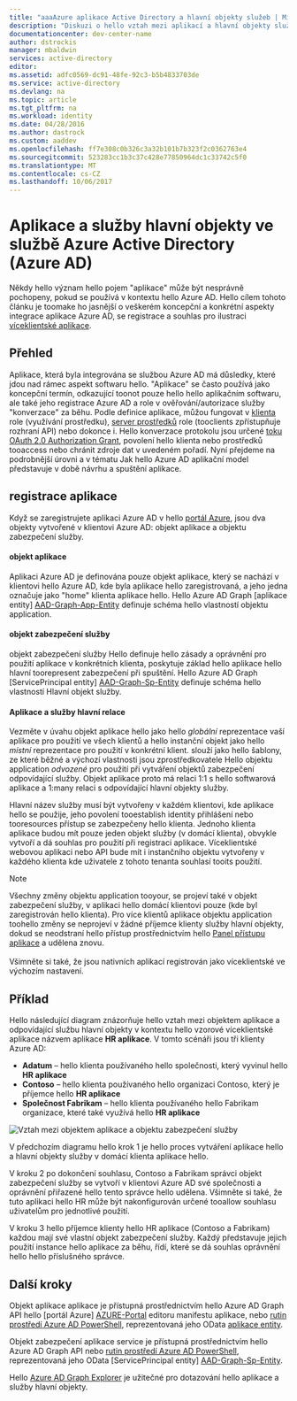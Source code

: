 ```yaml
---
title: "aaaAzure aplikace Active Directory a hlavní objekty služeb | Microsoft Docs"
description: "Diskuzi o hello vztah mezi aplikací a hlavní objekty služby v Azure Active Directory"
documentationcenter: dev-center-name
author: dstrockis
manager: mbaldwin
services: active-directory
editor: 
ms.assetid: adfc0569-dc91-48fe-92c3-b5b4833703de
ms.service: active-directory
ms.devlang: na
ms.topic: article
ms.tgt_pltfrm: na
ms.workload: identity
ms.date: 04/28/2016
ms.author: dastrock
ms.custom: aaddev
ms.openlocfilehash: ff7e308c0b326c3a32b101b7b323f2c0362763e4
ms.sourcegitcommit: 523283cc1b3c37c428e77850964dc1c33742c5f0
ms.translationtype: MT
ms.contentlocale: cs-CZ
ms.lasthandoff: 10/06/2017
---
```

# <a name="application-and-service-principal-objects-in-azure-active-directory-azure-ad"></a>Aplikace a služby hlavní objekty ve službě Azure Active Directory (Azure AD)
Někdy hello význam hello pojem "aplikace" může být nesprávně pochopeny, pokud se používá v kontextu hello Azure AD. Hello cílem tohoto článku je toomake ho jasnější o veškerém koncepční a konkrétní aspekty integrace aplikace Azure AD, se registrace a souhlas pro ilustraci [víceklientské aplikace](active-directory-dev-glossary.md#multi-tenant-application).

## <a name="overview"></a>Přehled
Aplikace, která byla integrována se službou Azure AD má důsledky, které jdou nad rámec aspekt softwaru hello. "Aplikace" se často používá jako koncepční termín, odkazující toonot pouze hello hello aplikačním softwaru, ale také jeho registrace Azure AD a role v ověřování/autorizace služby "konverzace" za běhu. Podle definice aplikace, můžou fungovat v [klienta](active-directory-dev-glossary.md#client-application) role (využívání prostředku), [server prostředků](active-directory-dev-glossary.md#resource-server) role (tooclients zpřístupňuje rozhraní API) nebo dokonce i. Hello konverzace protokolu jsou určené [toku OAuth 2.0 Authorization Grant](active-directory-dev-glossary.md#authorization-grant), povolení hello klienta nebo prostředků tooaccess nebo chránit zdroje dat v uvedeném pořadí. Nyní přejdeme na podrobnější úrovni a v tématu Jak hello Azure AD aplikační model představuje v době návrhu a spuštění aplikace. 

## <a name="application-registration"></a>registrace aplikace
Když se zaregistrujete aplikaci Azure AD v hello [portál Azure][AZURE-Portal], jsou dva objekty vytvořené v klientovi Azure AD: objekt aplikace a objektu zabezpečení služby.

#### <a name="application-object"></a>objekt aplikace
Aplikaci Azure AD je definována pouze objekt aplikace, který se nachází v klientovi hello Azure AD, kde byla aplikace hello zaregistrovaná, a jeho jedna označuje jako "home" klienta aplikace hello. Hello Azure AD Graph [aplikace entity] [ AAD-Graph-App-Entity] definuje schéma hello vlastností objektu application. 

#### <a name="service-principal-object"></a>objekt zabezpečení služby
objekt zabezpečení služby Hello definuje hello zásady a oprávnění pro použití aplikace v konkrétních klienta, poskytuje základ hello aplikace hello hlavní toorepresent zabezpečení při spuštění. Hello Azure AD Graph [ServicePrincipal entity] [ AAD-Graph-Sp-Entity] definuje schéma hello vlastností Hlavní objekt služby. 

#### <a name="application-and-service-principal-relationship"></a>Aplikace a služby hlavní relace
Vezměte v úvahu objekt aplikace hello jako hello *globální* reprezentace vaší aplikace pro použití ve všech klientů a hello instanční objekt jako hello *místní* reprezentace pro použití v konkrétní klient. slouží jako hello šablony, ze které běžné a výchozí vlastnosti jsou zprostředkovatele Hello objektu application *odvozené* pro použití při vytváření objektů zabezpečení odpovídající služby. Objekt aplikace proto má relaci 1:1 s hello softwarová aplikace a 1:many relaci s odpovídající hlavní objekty služby.

Hlavní název služby musí být vytvořeny v každém klientovi, kde aplikace hello se použije, jeho povolení tooestablish identity přihlášení nebo tooresources přístup se zabezpečeny hello klienta. Jednoho klienta aplikace budou mít pouze jeden objekt služby (v domácí klienta), obvykle vytvoří a dá souhlas pro použití při registraci aplikace. Víceklientské webovou aplikaci nebo API bude mít i instančního objektu vytvořeny v každého klienta kde uživatele z tohoto tenanta souhlasí tooits použití.  

> [!NOTE]
> Všechny změny objektu application tooyour, se projeví také v objekt zabezpečení služby, v aplikaci hello domácí klientovi pouze (kde byl zaregistrován hello klienta). Pro více klientů aplikace objektu application toohello změny se neprojeví v žádné příjemce klienty služby hlavní objekty, dokud se neodstraní hello přístup prostřednictvím hello [Panel přístupu aplikace](https://myapps.microsoft.com) a udělena znovu.
><br>  
> Všimněte si také, že jsou nativních aplikací registrován jako víceklientské ve výchozím nastavení.
> 
> 

## <a name="example"></a>Příklad
Hello následující diagram znázorňuje hello vztah mezi objektem aplikace a odpovídající službu hlavní objekty v kontextu hello vzorové víceklientské aplikace názvem aplikace **HR aplikace**. V tomto scénáři jsou tři klienty Azure AD: 

* **Adatum** – hello klienta používaného hello společnosti, který vyvinul hello **HR aplikace**
* **Contoso** – hello klienta používaného hello organizaci Contoso, který je příjemce hello **HR aplikace**
* **Společnost Fabrikam** – hello klienta používaného hello Fabrikam organizace, které také využívá hello **HR aplikace**

![Vztah mezi objektem aplikace a objektu zabezpečení služby](./media/active-directory-application-objects/application-objects-relationship.png)

V předchozím diagramu hello krok 1 je hello proces vytváření aplikace hello a hlavní objekty služby v domácí klienta aplikace hello.

V kroku 2 po dokončení souhlasu, Contoso a Fabrikam správci objekt zabezpečení služby se vytvoří v klientovi Azure AD své společnosti a oprávnění přiřazené hello tento správce hello udělena. Všimněte si také, že tuto aplikaci hello HR může být nakonfigurován určené tooallow souhlasu uživatelům pro jednotlivé použití.

V kroku 3 hello příjemce klienty hello HR aplikace (Contoso a Fabrikam) každou mají své vlastní objekt zabezpečení služby. Každý představuje jejich použití instance hello aplikace za běhu, řídí, které se dá souhlas oprávnění hello hello příslušného správce.

## <a name="next-steps"></a>Další kroky
Objekt aplikace aplikace je přístupná prostřednictvím hello Azure AD Graph API hello [portál Azure] [ AZURE-Portal] editoru manifestu aplikace, nebo [rutin prostředí Azure AD PowerShell](https://docs.microsoft.com/powershell/azure/overview?view=azureadps-2.0), reprezentovaná jeho OData [aplikace entity][AAD-Graph-App-Entity].

Objekt zabezpečení aplikace service je přístupná prostřednictvím hello Azure AD Graph API nebo [rutin prostředí Azure AD PowerShell](https://docs.microsoft.com/powershell/azure/overview?view=azureadps-2.0), reprezentovaná jeho OData [ServicePrincipal entity] [ AAD-Graph-Sp-Entity].

Hello [Azure AD Graph Explorer](https://graphexplorer.azurewebsites.net/) je užitečné pro dotazování hello aplikace a služby hlavní objekty.

<!--Image references-->

<!--Reference style links -->
[AAD-Graph-App-Entity]: https://msdn.microsoft.com/Library/Azure/Ad/Graph/api/entity-and-complex-type-reference#application-entity
[AAD-Graph-Sp-Entity]: https://msdn.microsoft.com/Library/Azure/Ad/Graph/api/entity-and-complex-type-reference#serviceprincipal-entity
[AZURE-Portal]: https://portal.azure.com
